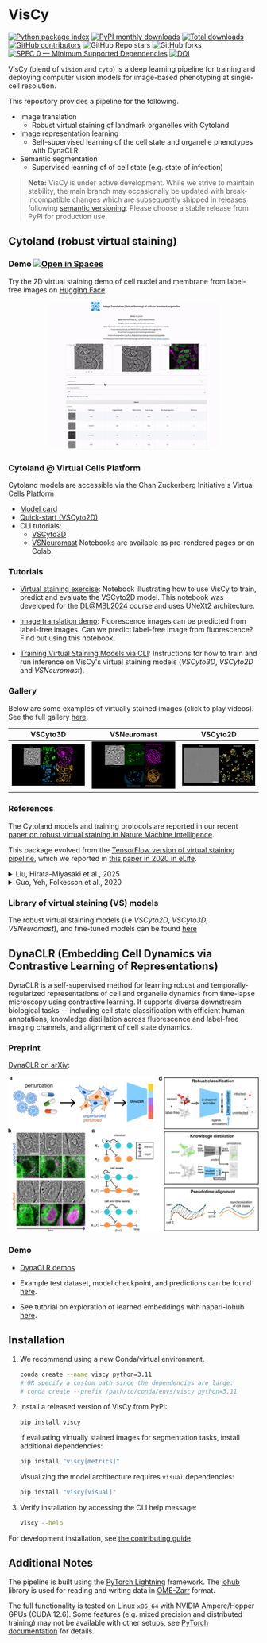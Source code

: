 # VisCy

[![Python package index](https://img.shields.io/pypi/v/viscy.svg)](https://pypi.org/project/viscy)
[![PyPI monthly downloads](https://img.shields.io/pypi/dm/viscy.svg)](https://pypistats.org/packages/viscy)
[![Total downloads](https://pepy.tech/badge/viscy)](https://pepy.tech/project/viscy)
[![GitHub contributors](https://img.shields.io/github/contributors-anon/mehta-lab/VisCy)](https://github.com/mehta-lab/VisCy/graphs/contributors)
![GitHub Repo stars](https://img.shields.io/github/stars/mehta-lab/VisCy)
![GitHub forks](https://img.shields.io/github/forks/mehta-lab/VisCy)
[![SPEC 0 — Minimum Supported Dependencies](https://img.shields.io/badge/SPEC-0-green?labelColor=%23004811&color=%235CA038)](https://scientific-python.org/specs/spec-0000/)
[![DOI](https://zenodo.org/badge/DOI/10.5281/zenodo.15022186.svg)](https://doi.org/10.5281/zenodo.15022186)

VisCy (blend of `vision` and `cyto`) is a deep learning pipeline for training and deploying computer vision models for image-based phenotyping at single-cell resolution.

This repository provides a pipeline for the following.

- Image translation
  - Robust virtual staining of landmark organelles with Cytoland
- Image representation learning
  - Self-supervised learning of the cell state and organelle phenotypes with DynaCLR
- Semantic segmentation
  - Supervised learning of of cell state (e.g. state of infection)

> **Note:**
VisCy is under active development.
While we strive to maintain stability,
the main branch may occasionally be updated with break-incompatible changes
which are subsequently shipped in releases following [semantic versioning](https://semver.org/).
Please choose a stable release from PyPI for production use.

## Cytoland (robust virtual staining)

### Demo [![Open in Spaces](https://huggingface.co/datasets/huggingface/badges/resolve/main/open-in-hf-spaces-sm-dark.svg)](https://huggingface.co/spaces/chanzuckerberg/Cytoland)

Try the 2D virtual staining demo of cell nuclei and membrane from label-free images on
[Hugging Face](https://huggingface.co/spaces/chanzuckerberg/Cytoland).

<p align="center">
<a href="https://huggingface.co/spaces/chanzuckerberg/Cytoland" target="_blank" rel="noopener noreferrer">
<img src="https://github.com/mehta-lab/VisCy/blob/7d3bed92e91fb44611a45be5350320d65ffcc111/docs/figures/vs_hf_demo.gif?raw=true" alt="Virtual Staining App Demo" height="300px" />
</a>
</p>

### Cytoland @ Virtual Cells Platform

Cytoland models are accessible via the Chan Zuckerberg Initiative's Virtual Cells Platform

- [Model card](https://virtualcellmodels.cziscience.com/model/01961244-1970-7851-a4b9-fdbfa2fba9b2)
- [Quick-start (VSCyto2D)](https://virtualcellmodels.cziscience.com/quickstart/cytoland-quickstart)
- CLI tutorials:
  - [VSCyto3D](https://virtualcellmodels.cziscience.com/tutorial/cytoland-tutorial)
  - [VSNeuromast](https://virtualcellmodels.cziscience.com/tutorial/cytoland-neuromast)
Notebooks are available as pre-rendered pages or on Colab:

### Tutorials

- [Virtual staining exercise](https://github.com/mehta-lab/VisCy/blob/main/examples/virtual_staining/dlmbl_exercise/solution.ipynb):
Notebook illustrating how to use VisCy to train, predict and evaluate the VSCyto2D model. This notebook was developed for the [DL@MBL2024](https://github.com/dlmbl/DL-MBL-2024) course and uses UNeXt2 architecture.

- [Image translation demo](https://github.com/mehta-lab/VisCy/blob/main/examples/virtual_staining/img2img_translation/solution.ipynb): Fluorescence images can be predicted from label-free images. Can we predict label-free image from fluorescence? Find out using this notebook.

- [Training Virtual Staining Models via CLI](https://github.com/mehta-lab/VisCy/wiki/virtual-staining-instructions):
Instructions for how to train and run inference on VisCy's virtual staining models (*VSCyto3D*, *VSCyto2D* and *VSNeuromast*).

### Gallery

Below are some examples of virtually stained images (click to play videos).
See the full gallery [here](https://github.com/mehta-lab/VisCy/wiki/Gallery).

| VSCyto3D | VSNeuromast | VSCyto2D |
|:---:|:---:|:---:|
| [![HEK293T](https://github.com/mehta-lab/VisCy/blob/dde3e27482e58a30f7c202e56d89378031180c75/docs/figures/svideo_1.png?raw=true)](https://github.com/mehta-lab/VisCy/assets/67518483/d53a81eb-eb37-44f3-b522-8bd7bddc7755) | [![Neuromast](https://github.com/mehta-lab/VisCy/blob/dde3e27482e58a30f7c202e56d89378031180c75/docs/figures/svideo_3.png?raw=true)](https://github.com/mehta-lab/VisCy/assets/67518483/4cef8333-895c-486c-b260-167debb7fd64) | [![A549](https://github.com/mehta-lab/VisCy/blob/dde3e27482e58a30f7c202e56d89378031180c75/docs/figures/svideo_5.png?raw=true)](https://github.com/mehta-lab/VisCy/assets/67518483/287737dd-6b74-4ce3-8ee5-25fbf8be0018) |

### References

The Cytoland models and training protocols are reported in our recent [paper on robust virtual staining in Nature Machine Intelligence]([https://www.biorxiv.org/content/10.1101/2024.05.31.596901](https://www.nature.com/articles/s42256-025-01046-2)).

This package evolved from the [TensorFlow version of virtual staining pipeline](https://github.com/mehta-lab/microDL), which we reported in [this paper in 2020 in eLife](https://elifesciences.org/articles/55502).

<details>
  <summary>Liu, Hirata-Miyasaki et al., 2025</summary>

  <pre><code>
 
@article{liu_robust_2025,
	title = {Robust virtual staining of landmark organelles with {Cytoland}},
	copyright = {2025 The Author(s)},
	issn = {2522-5839},
	url = {https://www.nature.com/articles/s42256-025-01046-2},
	doi = {10.1038/s42256-025-01046-2},
	abstract = {Correlative live-cell imaging of landmark organelles—such as nuclei, nucleoli, cell membranes, nuclear envelope and lipid droplets—is critical for systems cell biology and drug discovery. However, achieving this with molecular labels alone remains challenging. Virtual staining of multiple organelles and cell states from label-free images with deep neural networks is an emerging solution. Virtual staining frees the light spectrum for imaging molecular sensors, photomanipulation or other tasks. Current methods for virtual staining of landmark organelles often fail in the presence of nuisance variations in imaging, culture conditions and cell types. Here we address this with Cytoland, a collection of models for robust virtual staining of landmark organelles across diverse imaging parameters, cell states and types. These models were trained with self-supervised and supervised pre-training using a flexible convolutional architecture (UNeXt2) and augmentations inspired by image formation of light microscopes. Cytoland models enable virtual staining of nuclei and membranes across multiple cell types—including human cell lines, zebrafish neuromasts, induced pluripotent stem cells (iPSCs) and iPSC-derived neurons—under a range of imaging conditions. We assess models using intensity, segmentation and application-specific measurements obtained from virtually and experimentally stained nuclei and membranes. These models rescue missing labels, correct non-uniform labelling and mitigate photobleaching. We share multiple pre-trained models, open-source software (VisCy) for training, inference and deployment, and the datasets.},
	language = {en},
	urldate = {2025-06-23},
	journal = {Nature Machine Intelligence},
	author = {Liu, Ziwen and Hirata-Miyasaki, Eduardo and Pradeep, Soorya and Rahm, Johanna V. and Foley, Christian and Chandler, Talon and Ivanov, Ivan E. and Woosley, Hunter O. and Lee, See-Chi and Khadka, Sudip and Lao, Tiger and Balasubramanian, Akilandeswari and Marreiros, Rita and Liu, Chad and Januel, Camille and Leonetti, Manuel D. and Aviner, Ranen and Arias, Carolina and Jacobo, Adrian and Mehta, Shalin B.},
	month = jun,
	year = {2025},
	note = {Publisher: Nature Publishing Group},
	pages = {1--15},
}
</code></pre>
</details>

<details>
 <summary>Guo, Yeh, Folkesson et al., 2020</summary>

  <pre><code>
  @article {10.7554/eLife.55502,
      article_type = {journal},
      title = {Revealing architectural order with quantitative label-free imaging and deep learning},
      author = {Guo, Syuan-Ming and Yeh, Li-Hao and Folkesson, Jenny and Ivanov, Ivan E and Krishnan, Anitha P and Keefe, Matthew G and Hashemi, Ezzat and Shin, David and Chhun, Bryant B and Cho, Nathan H and Leonetti, Manuel D and Han, May H and Nowakowski, Tomasz J and Mehta, Shalin B},
      editor = {Forstmann, Birte and Malhotra, Vivek and Van Valen, David},
      volume = 9,
      year = 2020,
      month = {jul},
      pub_date = {2020-07-27},
      pages = {e55502},
      citation = {eLife 2020;9:e55502},
      doi = {10.7554/eLife.55502},
      url = {https://doi.org/10.7554/eLife.55502},
      keywords = {label-free imaging, inverse algorithms, deep learning, human tissue, polarization, phase},
      journal = {eLife},
      issn = {2050-084X},
      publisher = {eLife Sciences Publications, Ltd},
      }
    </code></pre>
  </details>

### Library of virtual staining (VS) models

The robust virtual staining models (i.e *VSCyto2D*, *VSCyto3D*, *VSNeuromast*), and fine-tuned models can be found [here](https://github.com/mehta-lab/VisCy/wiki/Library-of-virtual-staining-(VS)-Models)


## DynaCLR (Embedding Cell Dynamics via Contrastive Learning of Representations)

DynaCLR is a self-supervised method for learning robust and temporally-regularized representations of cell and organelle dynamics from time-lapse microscopy using contrastive learning. It supports diverse downstream biological tasks -- including cell state classification with efficient human annotations, knowledge distillation across fluorescence and label-free imaging channels, and alignment of cell state dynamics.

### Preprint
[DynaCLR on arXiv](https://arxiv.org/abs/2410.11281):

![DynaCLR schematic](https://github.com/mehta-lab/VisCy/blob/e5318d88e2bb5d404d3bae8d633b8cc07b1fbd61/docs/figures/DynaCLR_schematic_v2.png?raw=true)


### Demo
- [DynaCLR demos](examples/DynaCLR/README.md)

- Example test dataset, model checkpoint, and predictions can be found
[here](https://public.czbiohub.org/comp.micro/viscy/DynaCLR_demo/).

- See tutorial on exploration of learned embeddings with napari-iohub
[here](https://github.com/czbiohub-sf/napari-iohub/wiki/View-tracked-cells-and-their-associated-predictions/).


## Installation

1. We recommend using a new Conda/virtual environment.

    ```sh
    conda create --name viscy python=3.11
    # OR specify a custom path since the dependencies are large:
    # conda create --prefix /path/to/conda/envs/viscy python=3.11
    ```

2. Install a released version of VisCy from PyPI:

    ```sh
    pip install viscy
    ```

    If evaluating virtually stained images for segmentation tasks,
    install additional dependencies:

    ```sh
    pip install "viscy[metrics]"
    ```

    Visualizing the model architecture requires `visual` dependencies:

    ```sh
    pip install "viscy[visual]"
    ```

3. Verify installation by accessing the CLI help message:

    ```sh
    viscy --help
    ```

For development installation, see [the contributing guide](https://github.com/mehta-lab/VisCy/blob/main/CONTRIBUTING.md).

## Additional Notes

The pipeline is built using the [PyTorch Lightning](https://www.pytorchlightning.ai/index.html) framework.
The [iohub](https://github.com/czbiohub-sf/iohub) library is used
for reading and writing data in [OME-Zarr](https://www.nature.com/articles/s41592-021-01326-w) format.

The full functionality is tested on Linux `x86_64` with NVIDIA Ampere/Hopper GPUs (CUDA 12.6).
Some features (e.g. mixed precision and distributed training) may not be available with other setups,
see [PyTorch documentation](https://pytorch.org) for details.
